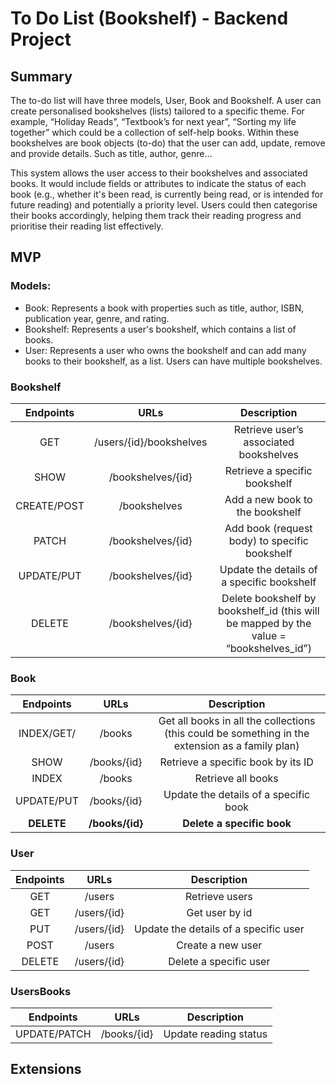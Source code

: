 # To Do List (Bookshelf) - Backend Project

## Summary
The to-do list will have three models, User, Book and Bookshelf. A user can create personalised bookshelves (lists) tailored to a specific theme. For example,  “Holiday Reads”, “Textbook’s for next year”, “Sorting my life together” which could be a collection of self-help books. Within these bookshelves are book objects (to-do) that the user can add, update, remove and provide details. Such as title, author, genre…

This system allows the user access to their bookshelves and associated books. It would include fields or attributes to indicate the status of each book (e.g., whether it's been read, is currently being read, or is intended for future reading) and potentially a priority level. Users could then categorise their books accordingly, helping them track their reading progress and prioritise their reading list effectively.
## MVP

### Models:
- Book: Represents a book with properties such as title, author, ISBN, publication year, genre, and rating.
- Bookshelf: Represents a user's bookshelf, which contains a list of books.
- User: Represents a user who owns the bookshelf and can add many books to their bookshelf, as a list. Users can have multiple bookshelves.

### Bookshelf

| Endpoints        | URLs           | Description  |
| :-------------: |:-------------:| :-----:|
| GET      | /users/{id}/bookshelves| Retrieve user’s associated bookshelves |
| SHOW   | /bookshelves/{id} |  Retrieve a specific bookshelf |
| CREATE/POST | /bookshelves| Add a new book to the bookshelf |
|PATCH | /bookshelves/{id} | Add book (request body) to specific bookshelf|
| UPDATE/PUT | /bookshelves/{id} | Update the details of a specific bookshelf |
|DELETE |/bookshelves/{id}|Delete bookshelf by bookshelf_id (this will be mapped by the value = “bookshelves_id”)|

### Book

| Endpoints        | URLs           | Description  |
| :-------------: |:-------------:| :-----:|
| INDEX/GET/ | /books | Get all books in all the collections (this could be something in the extension as a family plan) |
| SHOW | /books/{id} | Retrieve a specific book by its ID |
| INDEX | /books | Retrieve all books |
| UPDATE/PUT | /books/{id} | Update the details of a specific book |
|**DELETE**|**/books/{id}**| **Delete a specific book** |


### User

| Endpoints        | URLs           | Description  |
| :-------------: |:-------------:| :-----:|
| GET | /users | Retrieve users|
| GET| /users/{id}| Get user by id |
|PUT | /users/{id} | Update the details of a specific user|
|POST|/users | Create a new user |
|DELETE|/users/{id}| Delete a specific user |

### UsersBooks
| Endpoints        | URLs           | Description  |
| :-------------: |:-------------:| :-----:|
| UPDATE/PATCH | /books/{id} | Update reading status |

## Extensions
